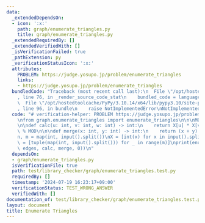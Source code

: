 ```yaml
---
data:
  _extendedDependsOn:
  - icon: ':x:'
    path: graph/enumerate_triangles.py
    title: graph/enumerate_triangles.py
  _extendedRequiredBy: []
  _extendedVerifiedWith: []
  _isVerificationFailed: true
  _pathExtension: py
  _verificationStatusIcon: ':x:'
  attributes:
    PROBLEM: https://judge.yosupo.jp/problem/enumerate_triangles
    links:
    - https://judge.yosupo.jp/problem/enumerate_triangles
  bundledCode: "Traceback (most recent call last):\n  File \"/opt/hostedtoolcache/PyPy/3.10.14/x64/lib/pypy3.10/site-packages/onlinejudge_verify/documentation/build.py\"\
    , line 76, in _render_source_code_stat\n    bundled_code = language.bundle(\n\
    \  File \"/opt/hostedtoolcache/PyPy/3.10.14/x64/lib/pypy3.10/site-packages/onlinejudge_verify/languages/python.py\"\
    , line 96, in bundle\n    raise NotImplementedError\nNotImplementedError\n"
  code: "# verification-helper: PROBLEM https://judge.yosupo.jp/problem/enumerate_triangles\n\
    \nfrom graph.enumerate_triangles import enumerate_triangles\n\n\nMOD = 998244353\n\
    \n\ndef calc(u: int, v: int, w: int) -> int:\n    return X[u] * X[v] % MOD * X[w]\
    \ % MOD\n\n\ndef merge(x: int, y: int) -> int:\n    return (x + y) % MOD\n\n\n\
    n, m = map(int, input().split())\nX = [int(x) for x in input().split()]\nedges\
    \ = [tuple(map(int, input().split())) for _ in range(m)]\nprint(enumerate_triangles(n,\
    \ edges, calc, merge, 0))\n"
  dependsOn:
  - graph/enumerate_triangles.py
  isVerificationFile: true
  path: test/library_checker/graph/enumerate_triangles.test.py
  requiredBy: []
  timestamp: '2024-07-19 16:23:17+09:00'
  verificationStatus: TEST_WRONG_ANSWER
  verifiedWith: []
documentation_of: test/library_checker/graph/enumerate_triangles.test.py
layout: document
title: Enumerate Triangles
---
```


